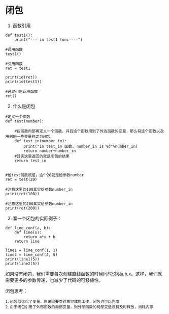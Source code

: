# 闭包

1. 函数引用

```
def test1():
    print("--- in test1 func----")

#调用函数
test1()

#引用函数
ret = test1

print(id(ret))
print(id(test1))

#通过引用调用函数
ret()

```

2. 什么是闭包

```
#定义一个函数
def test(number):

    #在函数内部再定义一个函数，并且这个函数用到了外边函数的变量，那么将这个函数以及用到的一些变量称之为闭包
    def test_in(number_in):
        print("in test_in 函数, number_in is %d"%number_in)
        return number+number_in
    #其实这里返回的就是闭包的结果
    return test_in


#给test函数赋值，这个20就是给参数number
ret = test(20)

#注意这里的100其实给参数number_in
print(ret(100))

#注意这里的200其实给参数number_in
print(ret(200))
```


3. 看一个闭包的实际例子：

```
def line_conf(a, b):
    def line(x):
        return a*x + b
    return line

line1 = line_conf(1, 1)
line2 = line_conf(4, 5)
print(line1(5))
print(line2(5))

```


如果没有闭包，我们需要每次创建直线函数的时候同时说明a,b,x。这样，我们就需要更多的参数传递，也减少了代码的可移植性。

闭包思考：

```
1.闭包似优化了变量，原来需要类对象完成的工作，闭包也可以完成
2.由于闭包引用了外部函数的局部变量，则外部函数的局部变量没有及时释放，消耗内存
```
